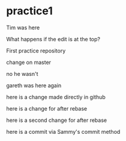practice1
=========
Tim was here

What happens if the edit is at the top?

First practice repository

change on master

no he wasn't

gareth was here again

here is a change made directly in github

here is a change for after rebase

here is a second change for after rebase

here is a commit via Sammy's commit method
